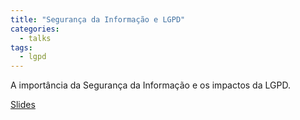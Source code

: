 ```yaml
---
title: "Segurança da Informação e LGPD"
categories:
  - talks
tags:
  - lgpd
---
```


A importância da Segurança da Informação e os impactos da LGPD.

[Slides](/slides/2019-10-28-SegInfo_LGPD.pdf)

